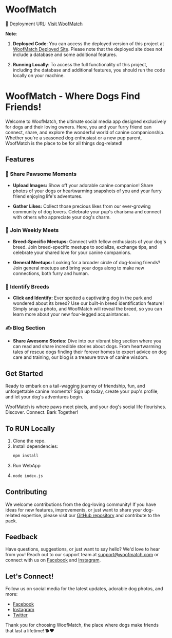 # WoofMatch

🚀 Deployment URL: [Visit WoofMatch](https://woofmatch.onrender.com)


**Note**:
1. **Deployed Code**: You can access the deployed version of this project at [WoofMatch Deployed Site](https://github.com/aditya292002/woofmatch/tree/main). Please note that the deployed site does not include a database and some additional features.

2. **Running Locally**: To access the full functionality of this project, including the database and additional features, you should run the code locally on your machine.

# WoofMatch - Where Dogs Find Friends!

Welcome to WoofMatch, the ultimate social media app designed exclusively for dogs and their loving owners. Here, you and your furry friend can connect, share, and explore the wonderful world of canine companionship. Whether you're a seasoned dog enthusiast or a new pup parent, WoofMatch is the place to be for all things dog-related!

## Features

### 📸 Share Pawsome Moments

- **Upload Images:** Show off your adorable canine companion! Share photos of your dogs or heartwarming snapshots of you and your furry friend enjoying life's adventures.

- **Gather Likes:** Collect those precious likes from our ever-growing community of dog lovers. Celebrate your pup's charisma and connect with others who appreciate your dog's charm.

### 🐾 Join Weekly Meets

- **Breed-Specific Meetups:** Connect with fellow enthusiasts of your dog's breed. Join breed-specific meetups to socialize, exchange tips, and celebrate your shared love for your canine companions.

- **General Meetups:** Looking for a broader circle of dog-loving friends? Join general meetups and bring your dogs along to make new connections, both furry and human.

### 🐶 Identify Breeds

- **Click and Identify:** Ever spotted a captivating dog in the park and wondered about its breed? Use our built-in breed identification feature! Simply snap a photo, and WoofMatch will reveal the breed, so you can learn more about your new four-legged acquaintances.

### ✍️ Blog Section

- **Share Awesome Stories:** Dive into our vibrant blog section where you can read and share incredible stories about dogs. From heartwarming tales of rescue dogs finding their forever homes to expert advice on dog care and training, our blog is a treasure trove of canine wisdom.


## Get Started
Ready to embark on a tail-wagging journey of friendship, fun, and unforgettable canine moments? Sign up today, create your pup's profile, and let your dog's adventures begin. 

WoofMatch is where paws meet pixels, and your dog's social life flourishes. Discover. Connect. Bark Together!

## To RUN Locally 
1. Clone the repo.
1. Install dependencies:
   ```bash
   npm install
2. Run WebApp
3.   ```bash
     node index.js


## Contributing

We welcome contributions from the dog-loving community! If you have ideas for new features, improvements, or just want to share your dog-related expertise, please visit our [GitHub repository](https://github.com/WoofMatch/woofmatch) and contribute to the pack.

## Feedback

Have questions, suggestions, or just want to say hello? We'd love to hear from you! Reach out to our support team at [support@woofmatch.com](mailto:keshariaditya90@gmail.com) or connect with us on [Facebook](https://www.facebook.com/woofmatch) and [Instagram](https://www.instagram.com/woofmatch).

## Let's Connect!

Follow us on social media for the latest updates, adorable dog photos, and more:

- [Facebook](https://www.facebook.com/woofmatch)
- [Instagram](https://www.instagram.com/woofmatch)
- [Twitter](https://twitter.com/woofmatch)

Thank you for choosing WoofMatch, the place where dogs make friends that last a lifetime! 🐕❤️

